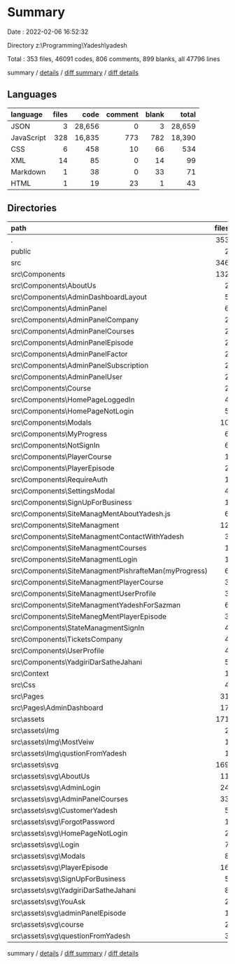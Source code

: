 # Summary

Date : 2022-02-06 16:52:32

Directory z:\Programming\Yadesh\yadesh

Total : 353 files,  46091 codes, 806 comments, 899 blanks, all 47796 lines

summary / [details](details.md) / [diff summary](diff.md) / [diff details](diff-details.md)

## Languages
| language | files | code | comment | blank | total |
| :--- | ---: | ---: | ---: | ---: | ---: |
| JSON | 3 | 28,656 | 0 | 3 | 28,659 |
| JavaScript | 328 | 16,835 | 773 | 782 | 18,390 |
| CSS | 6 | 458 | 10 | 66 | 534 |
| XML | 14 | 85 | 0 | 14 | 99 |
| Markdown | 1 | 38 | 0 | 33 | 71 |
| HTML | 1 | 19 | 23 | 1 | 43 |

## Directories
| path | files | code | comment | blank | total |
| :--- | ---: | ---: | ---: | ---: | ---: |
| . | 353 | 46,091 | 806 | 899 | 47,796 |
| public | 2 | 28 | 23 | 2 | 53 |
| src | 346 | 17,361 | 783 | 860 | 19,004 |
| src\Components | 132 | 12,850 | 761 | 540 | 14,151 |
| src\Components\AboutUs | 2 | 175 | 0 | 8 | 183 |
| src\Components\AdminDashboardLayout | 5 | 511 | 0 | 16 | 527 |
| src\Components\AdminPanel | 6 | 764 | 0 | 16 | 780 |
| src\Components\AdminPanelCompany | 2 | 166 | 0 | 4 | 170 |
| src\Components\AdminPanelCourses | 2 | 211 | 0 | 4 | 215 |
| src\Components\AdminPanelEpisode | 2 | 183 | 0 | 3 | 186 |
| src\Components\AdminPanelFactor | 2 | 181 | 0 | 2 | 183 |
| src\Components\AdminPanelSubscription | 2 | 205 | 0 | 2 | 207 |
| src\Components\AdminPanelUser | 2 | 213 | 0 | 3 | 216 |
| src\Components\Course | 2 | 128 | 0 | 3 | 131 |
| src\Components\HomePageLoggedIn | 4 | 481 | 0 | 16 | 497 |
| src\Components\HomePageNotLogin | 5 | 326 | 0 | 21 | 347 |
| src\Components\Modals | 10 | 651 | 0 | 17 | 668 |
| src\Components\MyProgress | 6 | 911 | 0 | 37 | 948 |
| src\Components\NotSignIn | 6 | 696 | 254 | 42 | 992 |
| src\Components\PlayerCourse | 1 | 225 | 0 | 4 | 229 |
| src\Components\PlayerEpisode | 2 | 341 | 0 | 7 | 348 |
| src\Components\RequireAuth | 1 | 3 | 0 | 1 | 4 |
| src\Components\SettingsModal | 4 | 257 | 0 | 12 | 269 |
| src\Components\SignUpForBusiness | 1 | 153 | 0 | 3 | 156 |
| src\Components\SiteManagMentAboutYadesh.js | 6 | 667 | 15 | 37 | 719 |
| src\Components\SiteManagment | 12 | 530 | 0 | 33 | 563 |
| src\Components\SiteManagmentContactWithYadesh | 3 | 522 | 0 | 32 | 554 |
| src\Components\SiteManagmentCourses | 1 | 34 | 0 | 2 | 36 |
| src\Components\SiteManagmentLogin | 1 | 110 | 99 | 8 | 217 |
| src\Components\SiteManagmentPishrafteMan(myProgress) | 6 | 535 | 0 | 36 | 571 |
| src\Components\SiteManagmentPlayerCourse | 3 | 101 | 0 | 13 | 114 |
| src\Components\SiteManagmentUserProfile | 3 | 265 | 89 | 15 | 369 |
| src\Components\SiteManagmentYadeshForSazman | 6 | 868 | 288 | 47 | 1,203 |
| src\Components\SiteManegMentPlayerEpisode | 3 | 101 | 0 | 12 | 113 |
| src\Components\StateManagmentSignIn | 4 | 283 | 0 | 26 | 309 |
| src\Components\TicketsCompany | 4 | 274 | 16 | 17 | 307 |
| src\Components\UserProfile | 4 | 820 | 0 | 13 | 833 |
| src\Components\YadgiriDarSatheJahani | 5 | 432 | 0 | 17 | 449 |
| src\Context | 1 | 415 | 0 | 8 | 423 |
| src\Css | 4 | 434 | 8 | 63 | 505 |
| src\Pages | 31 | 1,212 | 1 | 55 | 1,268 |
| src\Pages\AdminDashboard | 17 | 647 | 1 | 30 | 678 |
| src\assets | 171 | 2,299 | 0 | 176 | 2,475 |
| src\assets\Img | 2 | 18 | 0 | 2 | 20 |
| src\assets\Img\MostVeiw | 1 | 3 | 0 | 1 | 4 |
| src\assets\Img\qustionFromYadesh | 1 | 15 | 0 | 1 | 16 |
| src\assets\svg | 169 | 2,281 | 0 | 174 | 2,455 |
| src\assets\svg\AboutUs | 11 | 84 | 0 | 11 | 95 |
| src\assets\svg\AdminLogin | 24 | 596 | 0 | 24 | 620 |
| src\assets\svg\AdminPanelCourses | 33 | 217 | 0 | 31 | 248 |
| src\assets\svg\CustomerYadesh | 5 | 33 | 0 | 5 | 38 |
| src\assets\svg\ForgotPassword | 1 | 5 | 0 | 1 | 6 |
| src\assets\svg\HomePageNotLogin | 2 | 67 | 0 | 2 | 69 |
| src\assets\svg\Login | 7 | 105 | 0 | 8 | 113 |
| src\assets\svg\Modals | 8 | 61 | 0 | 14 | 75 |
| src\assets\svg\PlayerEpisode | 16 | 100 | 0 | 16 | 116 |
| src\assets\svg\SignUpForBusiness | 5 | 27 | 0 | 5 | 32 |
| src\assets\svg\YadgiriDarSatheJahani | 8 | 85 | 0 | 8 | 93 |
| src\assets\svg\YouAsk | 2 | 11 | 0 | 2 | 13 |
| src\assets\svg\adminPanelEpisode | 1 | 5 | 0 | 1 | 6 |
| src\assets\svg\course | 2 | 10 | 0 | 2 | 12 |
| src\assets\svg\questionFromYadesh | 3 | 15 | 0 | 3 | 18 |

summary / [details](details.md) / [diff summary](diff.md) / [diff details](diff-details.md)